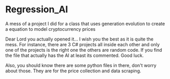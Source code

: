 # Regression_AI
A mess of a project I did for a class that uses generation evolution to create a equation to model cryptocurrency prices

Dear Lord you actually opened it... I wish you the best as it is quite the mess. For instance, there are 3 C# projects all inside each other and only one of the projects is the right one the others are random code. If you find the file that actually has the AI at least its commented.  Good luck.

Also, you should know there are some python files in there, don't worry about those. They are for the price collection and data scraping.
